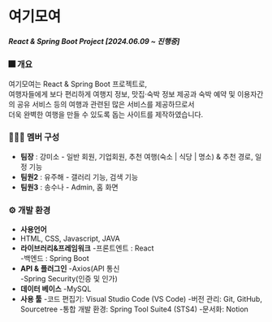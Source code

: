   # 여기모여
  
##### React & Spring Boot Project [2024.06.09 ~ 진행중]


### 🎆 개요
여기모여는 React & Spring Boot 프로젝트로,   
여행자들에게 보다 편리하게 여행지 정보, 맛집·숙박 정보 제공과 숙박 예약 및 이용자간의 공유 서비스 등의 여행과 관련된 많은 서비스를 제공하므로서   
더욱 완벽한 여행을 만들 수 있도록 돕는 사이트를 제작하였습니다.   



### 🧑‍🤝‍🧑 멤버 구성

* **팀장** : 강미소 - 일반 회원, 기업회원, 추천 여행(숙소 | 식당 | 명소) & 추천 경로, 일정 기능   
* **팀원2** : 유주해 - 갤러리 기능, 검색 기능   
* **팀원3** : 송수나 - Admin, 홈 화면

  

### ⚙ 개발 환경
* **사용언어** 
* HTML, CSS, Javascript, JAVA   
* **라이브러리&프레임워크** 
  -프론트엔트 : React   
  -백엔드 : Spring Boot
* **API & 플러그인**
  -Axios(API 통신    
  -Spring Security(인증 및 인가)   
* **데이터 베이스**
  -MySQL    
* **사용 툴**
  -코드 편집기: Visual Studio Code (VS Code)
  -버전 관리: Git, GitHub, Sourcetree
  -통합 개발 환경: Spring Tool Suite4 (STS4)
  -문서화: Notion
